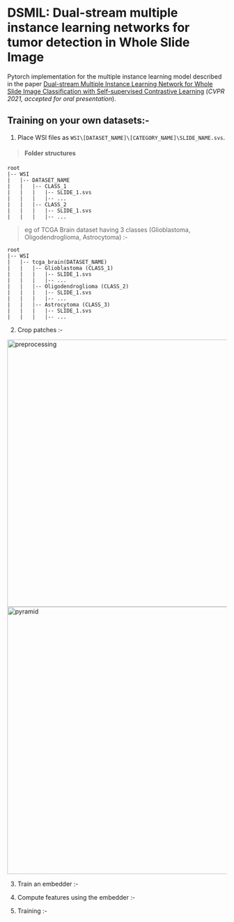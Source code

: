 # DSMIL: Dual-stream multiple instance learning networks for tumor detection in Whole Slide Image
Pytorch implementation for the multiple instance learning model described in the paper [Dual-stream Multiple Instance Learning Network for Whole Slide Image Classification with Self-supervised Contrastive Learning](https://arxiv.org/abs/2011.08939) (_CVPR 2021, accepted for oral presentation_).

## Training on your own datasets:-

1. Place WSI files as `WSI\[DATASET_NAME]\[CATEGORY_NAME]\SLIDE_NAME.svs`.
>#### Folder structures
```
root
|-- WSI
|   |-- DATASET_NAME
|   |   |-- CLASS_1
|   |   |   |-- SLIDE_1.svs
|   |   |   |-- ...
|   |   |-- CLASS_2
|   |   |   |-- SLIDE_1.svs
|   |   |   |-- ...
```
> eg of TCGA Brain dataset having 3 classes (Glioblastoma, Oligodendroglioma, Astrocytoma) :-
```
root
|-- WSI
|   |-- tcga_brain(DATASET_NAME)
|   |   |-- Glioblastoma (CLASS_1)
|   |   |   |-- SLIDE_1.svs
|   |   |   |-- ...
|   |   |-- Oligodendroglioma (CLASS_2)
|   |   |   |-- SLIDE_1.svs
|   |   |   |-- ...
|   |   |-- Astrocytoma (CLASS_3)
|   |   |   |-- SLIDE_1.svs
|   |   |   |-- ...
```

2. Crop patches :-

<img width="614" alt="preprocessing" src="https://github.com/shubhamOjha1000/Histopathology/assets/72977734/c4182364-04e7-4dce-9cb9-c61c97d793c0">

<img width="614" alt="pyramid" src="https://github.com/shubhamOjha1000/Histopathology/assets/72977734/33744a15-67aa-4485-b3db-3be9d6a6b9b3">


3. Train an embedder :- 

4. Compute features using the embedder :- 

5. Training :- 